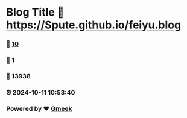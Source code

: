 # Blog Title :link: https://Spute.github.io/feiyu.blog 
### :page_facing_up: [10](https://Spute.github.io/feiyu.blog/tag.html) 
### :speech_balloon: 1 
### :hibiscus: 13938 
### :alarm_clock: 2024-10-11 10:53:40 
### Powered by :heart: [Gmeek](https://github.com/Meekdai/Gmeek)
